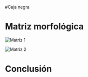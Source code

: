 #Caja negra







# Matriz morfológica
![Matriz 1](https://github.com/user-attachments/assets/094acf85-a676-48cc-9bcd-c6f8657c9d98)

![Matriz 2](https://github.com/user-attachments/assets/7eb6c7f9-6e65-412c-b14a-02f9ccbf9fcc)







# Conclusión
